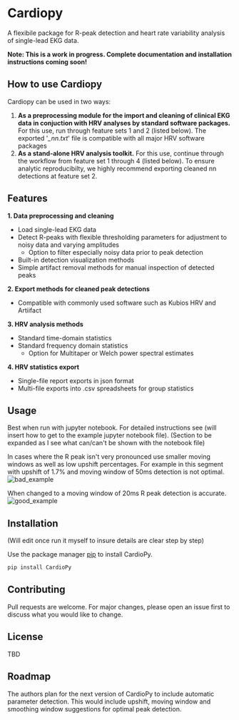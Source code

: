 # Cardiopy

A flexibile package for R-peak detection and heart rate variability analysis of single-lead EKG data. <br>

**Note: This is a work in progress. Complete documentation and installation instructions coming soon!**

## How to use Cardiopy
Cardiopy can be used in two ways:<br>
   1. __As a preprocessing module for the import and cleaning of clinical EKG data in conjuction
		with HRV analyses by standard software packages.__ For this use, run through feature sets 1 and 2 (listed below). The exported '*_nn.txt*' file is compatible with all major HRV software packages <br>
   2. __As a stand-alone HRV analysis toolkit.__ For this use, continue through the workflow from feature set 1 through 4 (listed below). To ensure analytic reproducibilty, we highly recommend exporting cleaned nn detections at feature set 2.

## Features
__1. Data preprocessing and cleaning__<br>
   * Load single-lead EKG data<br>
   * Detect R-peaks with flexible thresholding parameters for adjustment to noisy data and varying amplitudes<br>
		- Option to filter especially noisy data prior to peak detection<br>
   * Built-in detection visualization methods<br>
   * Simple artifact removal methods for manual inspection of detected peaks<br>
  
__2. Export methods for cleaned peak detections__<br>
   * Compatible with commonly used software such as Kubios HRV and Artiifact<br>
   
__3. HRV analysis methods__<br>
   * Standard time-domain statistics<br>
   * Standard frequency domain statistics<br>
		- Option for Multitaper or Welch power spectral estimates<br>
    
__4. HRV statistics export__<br>
   * Single-file report exports in json format<br>
   * Multi-file exports into .csv spreadsheets for group statistics<br>

## Usage
Best when run with jupyter notebook. For detailed instructions see (will insert how to get to the example jupyter notebook file). (Section to be expanded as I see what can/can't be shown with the notebook file) 

In cases where the R peak isn't very pronounced use smaller moving windows as well as low upshift percentages.
For example in this segment with upshift of 1.7% and moving window of 50ms detection is not optimal.
![bad_example](https://github.com/CardioPy/CardioPy/tree/master/example_run/example_bad_mw.png)

When changed to a moving window of 20ms R peak detection is accurate.
![good_example](https://github.com/CardioPy/CardioPy/tree/master/example_run/example_good_mw.png)

## Installation
(Will edit once run it myself to insure details are clear step by step)

Use the package manager [pip](https://pip.pypa.io/en/stable/) to install CardioPy.

```bash
pip install CardioPy
```

## Contributing
Pull requests are welcome. For major changes, please open an issue first to discuss what you would like to change.

## License
TBD

## Roadmap
The authors plan for the next version of CardioPy to include automatic parameter detection. This would include upshift, moving window and smoothing window suggestions for optimal peak detection.
